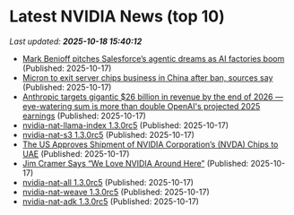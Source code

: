 # Latest NVIDIA News (top 10)
_Last updated: **2025-10-18 15:40:12**_

- [Mark Benioff pitches Salesforce’s agentic dreams as AI factories boom](https://siliconangle.com/2025/10/17/mark-benioff-pitches-salesforces-agentic-dreams-ai-factories-boom/) (Published: 2025-10-17)
- [Micron to exit server chips business in China after ban, sources say](https://economictimes.indiatimes.com/tech/technology/micron-to-exit-server-chips-business-in-china-after-ban-sources-say/articleshow/124635957.cms) (Published: 2025-10-17)
- [Anthropic targets gigantic $26 billion in revenue by the end of 2026 — eye-watering sum is more than double OpenAI's projected 2025 earnings](https://www.tomshardware.com/tech-industry/anthropic-targets-gigantic-usd26-billion-in-revenue-by-the-end-of-2026-eye-watering-sum-is-more-than-double-openais-projected-2025-earnings) (Published: 2025-10-17)
- [nvidia-nat-llama-index 1.3.0rc5](https://pypi.org/project/nvidia-nat-llama-index/1.3.0rc5/) (Published: 2025-10-17)
- [nvidia-nat-s3 1.3.0rc5](https://pypi.org/project/nvidia-nat-s3/1.3.0rc5/) (Published: 2025-10-17)
- [The US Approves Shipment of NVIDIA Corporation’s (NVDA) Chips to UAE](https://biztoc.com/x/a11cef45811f627f) (Published: 2025-10-17)
- [Jim Cramer Says “We Love NVIDIA Around Here”](https://biztoc.com/x/742cc4ef2a6cf87f) (Published: 2025-10-17)
- [nvidia-nat-all 1.3.0rc5](https://pypi.org/project/nvidia-nat-all/1.3.0rc5/) (Published: 2025-10-17)
- [nvidia-nat-weave 1.3.0rc5](https://pypi.org/project/nvidia-nat-weave/1.3.0rc5/) (Published: 2025-10-17)
- [nvidia-nat-adk 1.3.0rc5](https://pypi.org/project/nvidia-nat-adk/1.3.0rc5/) (Published: 2025-10-17)
